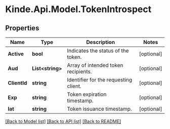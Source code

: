 # Kinde.Api.Model.TokenIntrospect

## Properties

Name | Type | Description | Notes
------------ | ------------- | ------------- | -------------
**Active** | **bool** | Indicates the status of the token. | [optional] 
**Aud** | **List&lt;string&gt;** | Array of intended token recipients. | [optional] 
**ClientId** | **string** | Identifier for the requesting client. | [optional] 
**Exp** | **string** | Token expiration timestamp. | [optional] 
**Iat** | **string** | Token issuance timestamp. | [optional] 

[[Back to Model list]](../README.md#documentation-for-models) [[Back to API list]](../README.md#documentation-for-api-endpoints) [[Back to README]](../README.md)


